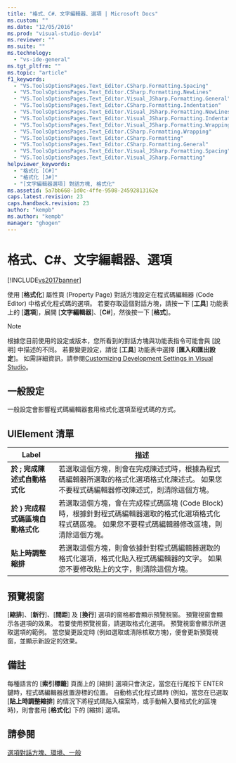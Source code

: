 ```yaml
---
title: "格式、C#、文字編輯器、選項 | Microsoft Docs"
ms.custom: ""
ms.date: "12/05/2016"
ms.prod: "visual-studio-dev14"
ms.reviewer: ""
ms.suite: ""
ms.technology: 
  - "vs-ide-general"
ms.tgt_pltfrm: ""
ms.topic: "article"
f1_keywords: 
  - "VS.ToolsOptionsPages.Text_Editor.CSharp.Formatting.Spacing"
  - "VS.ToolsOptionsPages.Text_Editor.CSharp.Formatting.NewLines"
  - "VS.ToolsOptionsPages.Text_Editor.Visual_JSharp.Formatting.General"
  - "VS.ToolsOptionsPages.Text_Editor.CSharp.Formatting.Indentation"
  - "VS.ToolsOptionsPages.Text_Editor.Visual_JSharp.Formatting.NewLines"
  - "VS.ToolsOptionsPages.Text_Editor.Visual_JSharp.Formatting.Indentation"
  - "VS.ToolsOptionsPages.Text_Editor.Visual_JSharp.Formatting.Wrapping"
  - "VS.ToolsOptionsPages.Text_Editor.CSharp.Formatting.Wrapping"
  - "VS.ToolsOptionsPages.Text_Editor.CSharp.Formatting"
  - "VS.ToolsOptionsPages.Text_Editor.CSharp.Formatting.General"
  - "VS.ToolsOptionsPages.Text_Editor.Visual_JSharp.Formatting.Spacing"
  - "VS.ToolsOptionsPages.Text_Editor.Visual_JSharp.Formatting"
helpviewer_keywords: 
  - "格式化 [C#]"
  - "格式化 [J#]"
  - "[文字編輯器選項] 對話方塊, 格式化"
ms.assetid: 5a7bb668-1d0c-4ffe-9508-24592813162e
caps.latest.revision: 23
caps.handback.revision: 23
author: "kempb"
ms.author: "kempb"
manager: "ghogen"
---
```

# 格式、C#、文字編輯器、選項
[!INCLUDE[vs2017banner](../../code-quality/includes/vs2017banner.md)]

使用 \[**格式化**\] 屬性頁 \(Property Page\) 對話方塊設定在程式碼編輯器 \(Code Editor\) 中格式化程式碼的選項。  若要存取這個對話方塊，請按一下 \[**工具**\] 功能表上的 \[**選項**\]，展開 \[**文字編輯器**\]、\[**C\#**\]，然後按一下 \[**格式**\]。  
  
> [!NOTE]
>  根據您目前使用的設定或版本，您所看到的對話方塊與功能表指令可能會與 \[說明\] 中描述的不同。  若要變更設定，請從 \[**工具**\] 功能表中選擇 \[**匯入和匯出設定**\]。  如需詳細資訊，請參閱[Customizing Development Settings in Visual Studio](http://msdn.microsoft.com/zh-tw/22c4debb-4e31-47a8-8f19-16f328d7dcd3)。  
  
## 一般設定  
 一般設定會影響程式碼編輯器套用格式化選項至程式碼的方式。  
  
## UIElement 清單  
  
|Label|描述|  
|-----------|--------|  
|**於 ; 完成陳述式自動格式化**|若選取這個方塊，則會在完成陳述式時，根據為程式碼編輯器所選取的格式化選項格式化陳述式。  如果您不要程式碼編輯器修改陳述式，則清除這個方塊。|  
|**於 } 完成程式碼區塊自動格式化**|若選取這個方塊，會在完成程式碼區塊 \(Code Block\) 時，根據針對程式碼編輯器選取的格式化選項格式化程式碼區塊。  如果您不要程式碼編輯器修改區塊，則清除這個方塊。|  
|**貼上時調整縮排**|若選取這個方塊，則會依據針對程式碼編輯器選取的格式化選項，格式化貼入程式碼編輯器的文字。  如果您不要修改貼上的文字，則清除這個方塊。|  
  
## 預覽視窗  
 \[**縮排**\]、\[**新行**\]、\[**間距**\] 及 \[**換行**\] 選項的窗格都會顯示預覽視窗。  預覽視窗會顯示各選項的效果。  若要使用預覽視窗，請選取格式化選項。  預覽視窗會顯示所選取選項的範例。  當您變更設定時 \(例如選取或清除核取方塊\)，便會更新預覽視窗，並顯示新設定的效果。  
  
## 備註  
 每種語言的 \[**索引標籤**\] 頁面上的 \[縮排\] 選項只會決定，當您在行尾按下 ENTER 鍵時，程式碼編輯器放置游標的位置。  自動格式化程式碼時 \(例如，當您在已選取 \[**貼上時調整縮排**\] 的情況下將程式碼貼入檔案時，或手動輸入要格式化的區塊時\)，則會套用 \[**格式化**\] 下的 \[縮排\] 選項。  
  
## 請參閱  
 [選項對話方塊、環境、一般](../../ide/reference/general-environment-options-dialog-box.md)